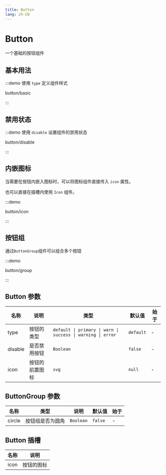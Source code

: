 ```yaml
---
title: Button
lang: zh-CN
---
```


# Button

一个基础的按钮组件

<script setup>
const demos = import.meta.globEager('../../../demos/bole-design/button/*/*.vue')
</script>

## 基本用法

:::demo 使用 `type` 定义组件样式

button/basic

:::

## 禁用状态

:::demo 使用 `disable` 设置组件的禁用状态

button/disable

:::

## 内嵌图标

当需要在按钮内嵌入图标时，可以将图标组件直接传入 `icon` 属性。

也可以直接在插槽内使用 `Icon` 组件。

:::demo

button/icon

:::

## 按钮组

通过`ButtonGroup`组件可以组合多个按钮

:::demo

button/group

:::

## Button 参数

| 名称    | 说明           | 类型                                                        | 默认值    | 始于 |
| ------- | -------------- | ----------------------------------------------------------- | --------- | ---- |
| type    | 按钮的类型     | `default \| primary \| warn \| success \| warning \| error` | `default` | -    |
| disable | 是否禁用按钮   | `Boolean`                                                   | `false`   | -    |
| icon    | 按钮的前置图标 | `svg`                                                       | `null`    | -    |

## ButtonGroup 参数

| 名称   | 类型             | 说明      | 默认值  | 始于 |
| ------ | ---------------- | --------- | ------- | ---- |
| circle | 按钮组是否为圆角 | `Boolean` | `false` | -    |

## Button 插槽

| 名称 | 说明       |
| ---- | ---------- |
| icon | 按钮的图标 |
